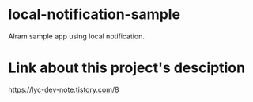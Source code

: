 # local-notification-sample
Alram sample app using local notification.

# Link about this project's desciption
https://lyc-dev-note.tistory.com/8

